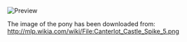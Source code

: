![Preview](https://raw.github.com/GNU-Pony/artwork/master/SYSLINUX/vesamenu/4:3/spike+smile/preview.png)

The image of the pony has been downloaded from:
    http://mlp.wikia.com/wiki/File:Canterlot_Castle_Spike_5.png
